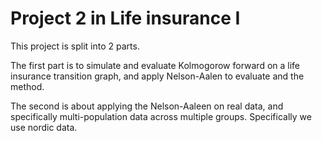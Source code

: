 # Project 2 in Life insurance I
This project is split into 2 parts.

The first part is to simulate and evaluate Kolmogorow forward on a life insurance transition graph, and apply Nelson-Aalen to evaluate and the method.

The second is about applying the Nelson-Aaleen on real data, and specifically multi-population data across multiple groups. Specifically we use nordic data.